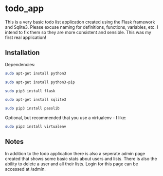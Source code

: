 # todo_app

This is a very basic todo list application created using the Flask framework and Sqlite3. Please excuse naming for definitions, functions, variables, etc. I intend to fix them so they are more consistent and sensible. This was my first real application!

## Installation

Dependencies: 

```bash
sudo apt-get install python3

sudo apt-get install python3-pip

sudo pip3 install flask

sudo apt-get install sqlite3

sudo pip3 install passlib
```
Optional, but recommended that you use a virtualenv - I like:

```bash
sudo pip3 install virtualenv
```

## Notes

In addition to the todo application there is also a seperate admin page created that shows some basic stats about users and lists. There is also the ability to delete a user and all their lists. Login for this page can be accessed at /admin. 
